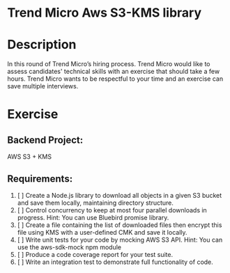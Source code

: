 # Trend Micro Aws S3-KMS library

# Description

In this round of Trend Micro’s hiring process. Trend Micro would like to assess candidates' technical skills with an exercise that should take a few hours. Trend Micro wants to be respectful to your time and an exercise can save multiple interviews.

# Exercise

## Backend Project:
AWS S3 + KMS

## Requirements:

1. [ ] Create a Node.js library to download all objects in a given S3 bucket and save them locally, maintaining directory structure.
2. [ ] Control concurrency to keep at most four parallel downloads in progress.
Hint: You can use Bluebird promise library.
3. [ ] Create a file containing the list of downloaded files then encrypt this file using KMS with a user-defined CMK and save it locally.
4. [ ] Write unit tests for your code by mocking AWS S3 API.
Hint: You can use the aws-sdk-mock npm module
5. [ ] Produce a code coverage report for your test suite.
6. [ ] Write an integration test to demonstrate full functionality of code.